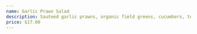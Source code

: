 ```yaml
---
name: Garlic Prawn Salad
description: Sauteed garlic prawns, organic field greens, cucumbers, tomatoes and goat cheese
price: $17.00
---
```

